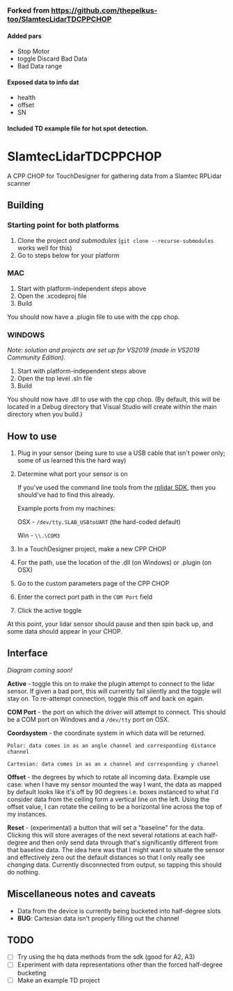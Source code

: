 ### Forked from https://github.com/thepelkus-too/SlamtecLidarTDCPPCHOP

#### Added pars
* Stop Motor
* toggle Discard Bad Data
* Bad Data range

#### Exposed data to info dat
* health
* offset
* SN

#### Included TD example file for hot spot detection.

# SlamtecLidarTDCPPCHOP
A CPP CHOP for TouchDesigner for gathering data from a Slamtec RPLidar scanner

## Building

### Starting point for both platforms

1. Clone the project *and submodules* (`git clone --recurse-submodules` works well for this)
1. Go to steps below for your platform

### MAC

1. Start with platform-independent steps above
1. Open the .xcodeproj file
1. Build

You should now have a .plugin file to use with the cpp chop.

### WINDOWS
_Note: solution and projects are set up for VS2019 (made in VS2019 Community Edition)._

1. Start with platform-independent steps above
1. Open the top level .sln file
1. Build

You should now have .dll to use with the cpp chop. (By default, this will be located in a Debug directory that Visual Studio will create within the main directory when you build.) 


## How to use

1. Plug in your sensor (being sure to use a USB cable that isn't power only; some of us learned this the hard way)
1. Determine what port your sensor is on

    If you've used the command line tools from the [rplidar SDK](https://github.com/Slamtec/rplidar_sdk), then you should've had to find this already.
    
    Example ports from my machines:
    
    OSX - `/dev/tty.SLAB_USBtoUART` (the hard-coded default)
    
    Win - `\\.\COM3`
  
1. In a TouchDesigner project, make a new CPP CHOP
1. For the path, use the location of the .dll (on Windows) or .plugin (on OSX)
1. Go to the custom parameters page of the CPP CHOP
1. Enter the correct port path in the `COM Port` field
1. Click the active toggle

At this point, your lidar sensor should pause and then spin back up, and some data should appear in your CHOP.

## Interface
_Diagram coming soon!_

**Active** - toggle this on to make the plugin attempt to connect to the lidar sensor. If given a bad port, this will currently fail silently and the toggle will stay on. To re-attempt connection, toggle this off and back on again.

**COM Port** - the port on which the driver will attempt to connect. This should be a COM port on Windows and a `/dev/tty` port on OSX.

**Coordsystem** - the coordinate system in which data will be returned.

    Polar: data comes in as an angle channel and corresponding distance channel
    
    Cartesian: data comes in as an x channel and corresponding y channel
    
**Offset** - the degrees by which to rotate all incoming data. Example use case: when I have my sensor mounted the way I want, the data as mapped by default looks like it's off by 90 degrees i.e. boxes instanced to what I'd consider data from the ceiling form a vertical line on the left. Using the offset value, I can rotate the ceiling to be a horizontal line across the top of my instances.

**Reset** - (experimental) a button that will set a "baseline" for the data. Clicking this will store averages of the next several rotations at each half-degree and then only send data through that's significantly different from that baseline data. The idea here was that I might want to situate the sensor and effectively zero out the default distances so that I only really see _changing_ data. Currently disconnected from output, so tapping this should do nothing.

## Miscellaneous notes and caveats

 - Data from the device is currently being bucketed into half-degree slots
 - **BUG**: Cartesian data isn't properly filling out the channel


## TODO
- [ ] Try using the hq data methods from the sdk (good for A2, A3)
- [ ] Experiment with data representations other than the forced half-degree bucketing
- [ ] Make an example TD project
